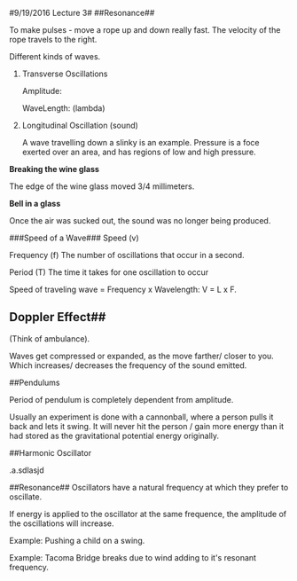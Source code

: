 #9/19/2016 Lecture 3#
##Resonance##

To make pulses - move a rope up and down really fast.
The velocity of the rope travels to the right.

Different kinds of waves. 

1. Transverse Oscillations

	Amplitude:
 
	WaveLength: (lambda)


2. Longitudinal Oscillation (sound)

	A wave travelling down a slinky is an example. Pressure is a foce exerted over an area, and  has regions of low and high pressure. 




**Breaking the wine glass**

The edge of the wine glass moved 3/4 millimeters.

**Bell in a glass**

Once the air was sucked out, the sound was no longer being produced.

###Speed of a Wave###
Speed (v) 

Frequency (f) The number of oscillations that occur in a second.

Period (T) The time it takes for one oscillation to occur

Speed of traveling wave = Frequency x Wavelength: V = L x F.

## Doppler Effect##

(Think of ambulance).

Waves get compressed or expanded, as the move farther/ closer to you. Which increases/ decreases the frequency of the sound emitted. 

##Pendulums

Period of pendulum is completely dependent from amplitude.

Usually an experiment is done with a cannonball, where a person pulls it back and lets it swing.
It will never hit the person / gain more energy than it had stored as the gravitational potential energy originally.

##Harmonic Oscillator

.a.sdlasjd

##Resonance##
Oscillators have a natural frequency at which they prefer to oscillate.

If energy is applied to the oscillator at the same frequence, the amplitude of the oscillations will increase.

Example: Pushing a child on a swing.

Example: Tacoma Bridge breaks due to wind adding to it's resonant frequency. 
